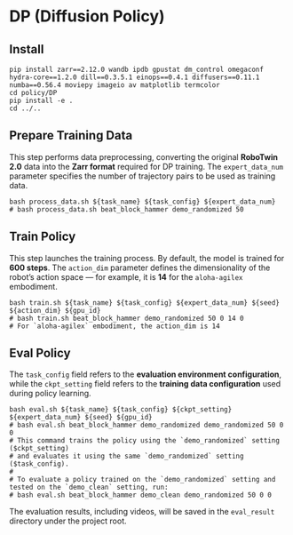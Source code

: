 # DP (Diffusion Policy)

## Install
```
pip install zarr==2.12.0 wandb ipdb gpustat dm_control omegaconf hydra-core==1.2.0 dill==0.3.5.1 einops==0.4.1 diffusers==0.11.1 numba==0.56.4 moviepy imageio av matplotlib termcolor
cd policy/DP
pip install -e .
cd ../..
```

## Prepare Training Data

This step performs data preprocessing, converting the original **RoboTwin 2.0** data into the **Zarr format** required for DP training.
The `expert_data_num` parameter specifies the number of trajectory pairs to be used as training data.

```
bash process_data.sh ${task_name} ${task_config} ${expert_data_num}
# bash process_data.sh beat_block_hammer demo_randomized 50
```

## Train Policy

This step launches the training process.
By default, the model is trained for **600 steps**. The `action_dim` parameter defines the dimensionality of the robot’s action space — for example, it is **14** for the `aloha-agilex` embodiment.

```
bash train.sh ${task_name} ${task_config} ${expert_data_num} ${seed} ${action_dim} ${gpu_id}
# bash train.sh beat_block_hammer demo_randomized 50 0 14 0
# For `aloha-agilex` embodiment, the action_dim is 14
```

## Eval Policy

The `task_config` field refers to the **evaluation environment configuration**, while the `ckpt_setting` field refers to the **training data configuration** used during policy learning.

```
bash eval.sh ${task_name} ${task_config} ${ckpt_setting} ${expert_data_num} ${seed} ${gpu_id}
# bash eval.sh beat_block_hammer demo_randomized demo_randomized 50 0 0
# This command trains the policy using the `demo_randomized` setting ($ckpt_setting)
# and evaluates it using the same `demo_randomized` setting ($task_config).
#
# To evaluate a policy trained on the `demo_randomized` setting and tested on the `demo_clean` setting, run:
# bash eval.sh beat_block_hammer demo_clean demo_randomized 50 0 0
```

The evaluation results, including videos, will be saved in the `eval_result` directory under the project root.

